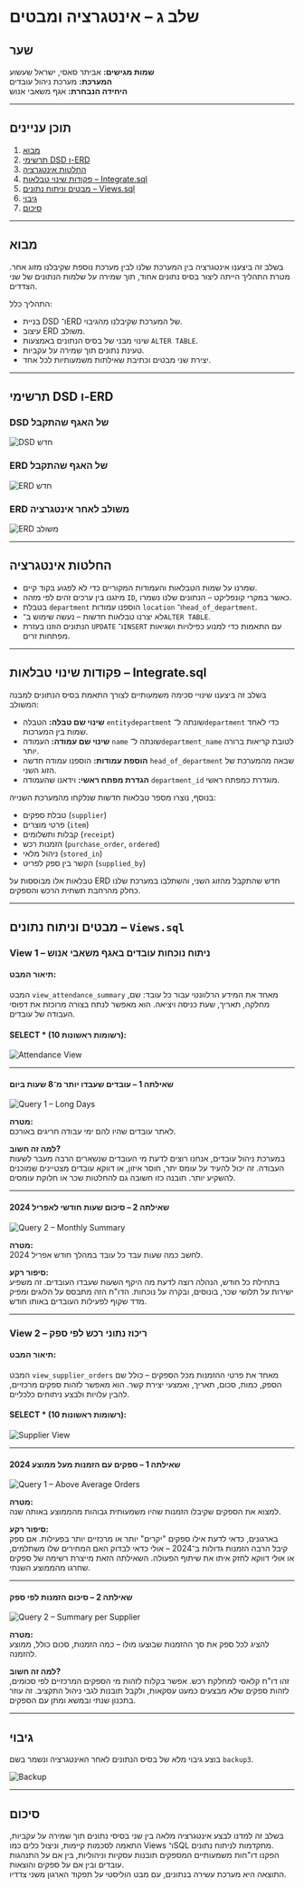 # שלב ג – אינטגרציה ומבטים

## שער

**שמות מגישים:** אביתר סאסי, ישראל שעשוע  
**המערכת:** מערכת ניהול עובדים  
**היחידה הנבחרת:** אגף משאבי אנוש

---

## תוכן עניינים

1. [מבוא](#מבוא)  
2. [תרשימי DSD ו-ERD](#תרשימי-dsd-ו-erd)  
3. [החלטות אינטגרציה](#החלטות-אינטגרציה)  
4. [פקודות שינוי טבלאות – Integrate.sql](#פקודות-שינוי-טבלאות--integratesql)  
5. [מבטים וניתוח נתונים – Views.sql](#מבטים-וניתוח-נתונים--viewssql)  
6. [גיבוי](#גיבוי)  
7. [סיכום](#סיכום)  

---

## מבוא

בשלב זה ביצענו אינטגרציה בין המערכת שלנו לבין מערכת נוספת שקיבלנו מזוג אחר. מטרת התהליך הייתה ליצור בסיס נתונים אחוד, תוך שמירה על שלמות הנתונים של שני הצדדים.

התהליך כלל:
- בניית DSD ו־ERD של המערכת שקיבלנו מהגיבוי.
- עיצוב ERD משולב.
- שינוי מבני של בסיס הנתונים באמצעות `ALTER TABLE`.
- טעינת נתונים תוך שמירה על עקביות.
- יצירת שני מבטים וכתיבת שאילתות משמעותיות לכל אחד.

---

## תרשימי DSD ו-ERD

### DSD של האגף שהתקבל

![DSD חדש](images/dsd_friend.png)

### ERD של האגף שהתקבל

![ERD חדש](images/erd_friend.png)

### ERD משולב לאחר אינטגרציה

![ERD משולב](images/erd_integrated.png)

---

## החלטות אינטגרציה

- שמרנו על שמות הטבלאות והעמודות המקוריים כדי לא לפגוע בקוד קיים.
- מיזגנו בין ערכים זהים לפי מזהה `ID`, כאשר במקרי קונפליקט – הנתונים שלנו נשמרו.
- בטבלת `department` הוספנו עמודות `location` ו־`head_of_department`.
- לא יצרנו טבלאות חדשות – נעשה שימוש ב־`ALTER TABLE`.
- הנתונים הוזנו בעזרת `UPDATE` ו־`INSERT` עם התאמות כדי למנוע כפילויות ושגיאות מפתחות זרים.

---

## פקודות שינוי טבלאות – Integrate.sql

בשלב זה ביצענו שינויי סכימה משמעותיים לצורך התאמת בסיס הנתונים למבנה המשולב:

- **שינוי שם טבלה:** הטבלה `entitydepartment` שונתה ל־`department` כדי לאחד שמות בין המערכות.
- **שינוי שם עמודה:** העמודה `name` שונתה ל־`department_name` לטובת קריאות ברורה יותר.
- **הוספת עמודות:** הוספנו עמודה חדשה `head_of_department` שבאה מהמערכת של הזוג השני.
- **הגדרת מפתח ראשי:** וידאנו שהעמודה `department_id` מוגדרת כמפתח ראשי.

בנוסף, נוצרו מספר טבלאות חדשות שנלקחו מהמערכת השנייה:
- טבלת ספקים (`supplier`)
- פרטי מוצרים (`item`)
- קבלות ותשלומים (`receipt`)
- הזמנות רכש (`purchase_order`, `ordered`)
- ניהול מלאי (`stored_in`)
- הקשר בין ספק לפריט (`supplied_by`)

טבלאות אלו מבוססות על ERD חדש שהתקבל מהזוג השני, והשתלבו במערכת שלנו כחלק מהרחבת תשתית הרכש והספקים.


---

## מבטים וניתוח נתונים – `Views.sql`

### View 1 – ניתוח נוכחות עובדים באגף משאבי אנוש

#### תיאור המבט:

המבט `view_attendance_summary` מאחד את המידע הרלוונטי עבור כל עובד: שם, מחלקה, תאריך, שעת כניסה ויציאה. הוא מאפשר לנתח בצורה מרוכזת את דפוסי העבודה של עובדים.

#### SELECT * (10 רשומות ראשונות):

![Attendance View](images/view1_select.png)

---

#### שאילתה 1 – עובדים שעבדו יותר מ־8 שעות ביום

![Query 1 – Long Days](images/view1_query1.png)

**מטרה:**  
לאתר עובדים שהיו להם ימי עבודה חריגים באורכם.

**למה זה חשוב?**  
במערכת ניהול עובדים, אנחנו רוצים לדעת מי העובדים שנשארים הרבה מעבר לשעות העבודה. זה יכול להעיד על עומס יתר, חוסר איזון, או דווקא עובדים מצטיינים שמוכנים להשקיע יותר. תובנה כזו חשובה גם להחלטות שכר או חלוקת עומסים.

---

#### שאילתה 2 – סיכום שעות חודשי לאפריל 2024

![Query 2 – Monthly Summary](images/view1_query2.png)

**מטרה:**  
לחשב כמה שעות עבד כל עובד במהלך חודש אפריל 2024.

**סיפור רקע:**  
בתחילת כל חודש, הנהלה רוצה לדעת מה היקף השעות שעבדו העובדים. זה משפיע ישירות על תלושי שכר, בונוסים, ובקרה על נוכחות. הדו"ח הזה מתבסס על הלוגים ומפיק מדד שקוף לפעילות העובדים באותו חודש.

---

### View 2 – ריכוז נתוני רכש לפי ספק

#### תיאור המבט:

המבט `view_supplier_orders` מאחד את פרטי ההזמנות מכל הספקים – כולל שם הספק, כמות, סכום, תאריך, ואמצעי יצירת קשר. הוא מאפשר לזהות ספקים מרכזיים, להבין עלויות ולבצע ניתוחים כלכליים.

#### SELECT * (10 רשומות ראשונות):

![Supplier View](images/view2_select.png)

---

#### שאילתה 1 – ספקים עם הזמנות מעל ממוצע 2024

![Query 1 – Above Average Orders](images/view2_query1.png)

**מטרה:**  
למצוא את הספקים שקיבלו הזמנות שהיו משמעותית גבוהות מהממוצע באותה שנה.

**סיפור רקע:**  
בארגונים, כדאי לדעת אילו ספקים "יקרים" יותר או מרכזיים יותר בפעילות. אם ספק קיבל הרבה הזמנות גדולות ב־2024 – אולי כדאי לבדוק האם המחירים שלו משתלמים, או אולי דווקא לחזק איתו את שיתוף הפעולה. השאילתה הזאת מייצרת רשימה של ספקים שחרגו מהממוצע השנתי.

---

#### שאילתה 2 – סיכום הזמנות לפי ספק

![Query 2 – Summary per Supplier](images/view2_query2.png)

**מטרה:**  
להציג לכל ספק את סך ההזמנות שבוצעו מולו – כמה הזמנות, סכום כולל, ממוצע להזמנה.

**למה זה חשוב?**  
זהו דו"ח קלאסי למחלקת רכש. אפשר בקלות לזהות מי הספקים המרכזיים לפי סכומים, לזהות ספקים שלא מבצעים כמעט עסקאות, ולקבל תובנות לגבי ניהול התקציב. זה עוזר בתכנון שנתי ובמשא ומתן עם הספקים.

---

## גיבוי

בוצע גיבוי מלא של בסיס הנתונים לאחר האינטגרציה ונשמר בשם `backup3`.

![Backup](images/backup3.png)

---

## סיכום

בשלב זה למדנו לבצע אינטגרציה מלאה בין שני בסיסי נתונים תוך שמירה על עקביות, התאמה לסכמות קיימות, וניצול כלים כמו Views ו־SQL מתקדמות לניתוח נתונים.  
הפקנו דו"חות משמעותיים המספקים תובנות עסקיות וניהוליות, בין אם על התנהגות עובדים ובין אם על ספקים והוצאות.  
התוצאה היא מערכת עשירה בנתונים, עם מבט הוליסטי על תפקוד הארגון משני צדדיו.

